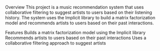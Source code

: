 Overview
This project is a music recommendation system that uses collaborative filtering to suggest artists to users based on their listening history. The system uses the Implicit library to build a matrix factorization model and recommends artists to users based on their past interactions.

Features
Builds a matrix factorization model using the Implicit library
Recommends artists to users based on their past interactions
Uses a collaborative filtering approach to suggest artists

